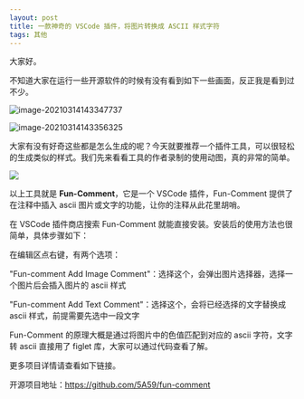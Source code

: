 ```yaml
---
layout: post
title: 一款神奇的 VSCode 插件，将图片转换成 ASCII 样式字符
tags: 其他
---
```


大家好。

不知道大家在运行一些开源软件的时候有没有看到如下一些画面，反正我是看到过不少。

![image-20210314143347737](https://7465-test-3c9b5e-books-1301492295.tcb.qcloud.la/images/compress_image-20210314143347737.png)

![image-20210314143356325](https://7465-test-3c9b5e-books-1301492295.tcb.qcloud.la/images/compress_image-20210314143356325.png)

大家有没有好奇这些都是怎么生成的呢？今天就要推荐一个插件工具，可以很轻松的生成类似的样式。我们先来看看工具的作者录制的使用动图，真的非常的简单。

![](https://7465-test-3c9b5e-books-1301492295.tcb.qcloud.la/images/ascii.gif)

以上工具就是 **Fun-Comment**，它是一个 VSCode 插件，Fun-Comment 提供了在注释中插入 ascii 图片或文字的功能，让你的注释从此花里胡哨。

在 VSCode 插件商店搜索 Fun-Comment 就能直接安装。安装后的使用方法也很简单，具体步骤如下：

在编辑区点右键，有两个选项：

"Fun-comment Add Image Comment"：选择这个，会弹出图片选择器，选择一个图片后会插入图片的 ascii 样式

"Fun-comment Add Text Comment"：选择这个，会将已经选择的文字替换成 ascii 样式，前提需要先选中一段文字

Fun-Comment 的原理大概是通过将图片中的色值匹配到对应的 ascii 字符，文字转 ascii 直接用了 figlet 库，大家可以通过代码查看了解。

更多项目详情请查看如下链接。

开源项目地址：https://github.com/5A59/fun-comment
